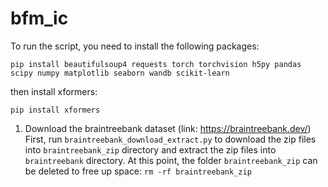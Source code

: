 # bfm_ic

To run the script, you need to install the following packages:
```
pip install beautifulsoup4 requests torch torchvision h5py pandas scipy numpy matplotlib seaborn wandb scikit-learn
```
then install xformers:
```
pip install xformers
```

1. Download the braintreebank dataset (link: https://braintreebank.dev/)
First, run `braintreebank_download_extract.py` to download the zip files into `braintreebank_zip` directory and extract the zip files into `braintreebank` directory.
At this point, the folder `braintreebank_zip` can be deleted to free up space: `rm -rf braintreebank_zip`
